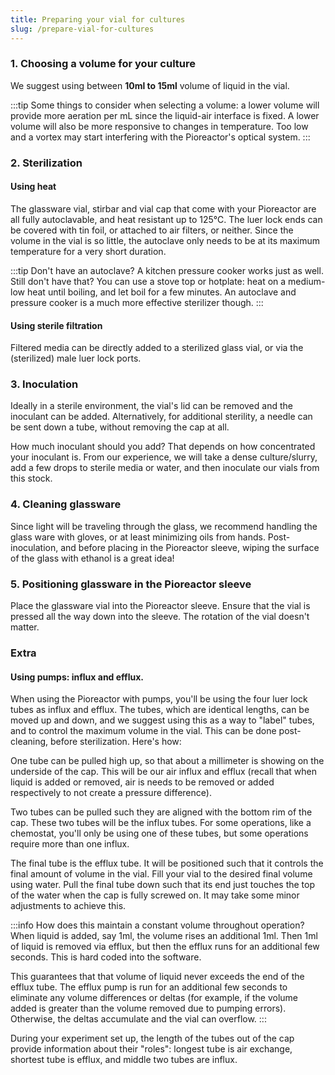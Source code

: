 ```yaml
---
title: Preparing your vial for cultures
slug: /prepare-vial-for-cultures
---
```


### 1. Choosing a volume for your culture

We suggest using between **10ml to 15ml** volume of liquid in the vial.

:::tip
Some things to consider when selecting a volume: a lower volume will provide more aeration per mL since the liquid-air interface is fixed. A lower volume will also be more responsive to changes in temperature. Too low and a vortex may start interfering with the Pioreactor's optical system.
:::

### 2. Sterilization


#### Using heat

The glassware vial, stirbar and vial cap that come with your Pioreactor are all fully autoclavable, and heat resistant up to 125℃. The luer lock ends can be covered with tin foil, or attached to air filters, or neither. Since the volume in the vial is so little, the autoclave only needs to be at its maximum temperature for a very short duration.

:::tip
Don't have an autoclave? A kitchen pressure cooker works just as well. Still don't have that? You can use a stove top or hotplate: heat on a medium-low heat until boiling, and let boil for a few minutes. An autoclave and pressure cooker is a much more effective sterilizer though.
:::


#### Using sterile filtration

Filtered media can be directly added to a sterilized glass vial, or via the (sterilized) male luer lock ports.


### 3. Inoculation

Ideally in a sterile environment, the vial's lid can be removed and the inoculant can be added. Alternatively, for additional sterility, a needle can be sent down a tube, without removing the cap at all.

How much inoculant should you add? That depends on how concentrated your inoculant is. From our experience, we will take a dense culture/slurry, add a few drops to sterile media or water, and then inoculate our vials from this stock.


### 4. Cleaning glassware

Since light will be traveling through the glass, we recommend handling the glass ware with gloves, or at least minimizing oils from hands. Post-inoculation, and before placing in the Pioreactor sleeve, wiping the surface of the glass with ethanol is a great idea!


### 5. Positioning glassware in the Pioreactor sleeve

Place the glassware vial into the Pioreactor sleeve. Ensure that the vial is pressed all the way down into the sleeve. The rotation of the vial doesn't matter.


### Extra
#### Using pumps: influx and efflux.

When using the Pioreactor with pumps, you'll be using the four luer lock tubes as influx and efflux. The tubes, which are identical lengths, can be moved up and down, and we suggest using this as a way to "label" tubes, and to control the maximum volume in the vial. This can be done post-cleaning, before sterilization. Here's how:

One tube can be pulled high up, so that about a millimeter is showing on the underside of the cap. This will be our air influx and efflux (recall that when liquid is added or removed, air is needs to be removed or added respectively to not create a pressure difference).

Two tubes can be pulled such they are aligned with the bottom rim of the cap. These two tubes will be the influx tubes. For some operations, like a chemostat, you'll only be using one of these tubes, but some operations require more than one influx.

The final tube is the efflux tube. It will be positioned such that it controls the final amount of volume in the vial. Fill your vial to the desired final volume using water. Pull the final tube down such that its end just touches the top of the water when the cap is fully screwed on. It may take some minor adjustments to achieve this.

:::info
How does this maintain a constant volume throughout operation? When liquid is added, say 1ml, the volume rises an additional 1ml. Then 1ml of liquid is removed via efflux, but then the efflux runs for an additional few seconds. This is hard coded into the software.

This guarantees that that volume of liquid never exceeds the end of the efflux tube. The efflux pump is run for an additional few seconds to eliminate any volume differences or deltas (for example, if the volume added is greater than the volume removed due to pumping errors). Otherwise, the deltas accumulate and the vial can overflow.
:::

During your experiment set up, the length of the tubes out of the cap provide information about their "roles": longest tube is air exchange, shortest tube is efflux, and middle two tubes are influx.



